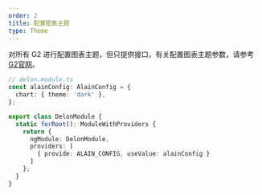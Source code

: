 ```yaml
---
order: 2
title: 配置图表主题
type: Theme
---
```


对所有 G2 进行配置图表主题，但只提供接口，有关配置图表主题参数，请参考[G2官网](https://g2.antv.vision/zh/docs/manual/tutorial/theme)。

```ts
// delon.module.ts
const alainConfig: AlainConfig = {
  chart: { theme: 'dark' },
};

export class DelonModule {
  static forRoot(): ModuleWithProviders {
    return {
      ngModule: DelonModule,
      providers: [
        { provide: ALAIN_CONFIG, useValue: alainConfig }
      ]
    };
  }
}
```